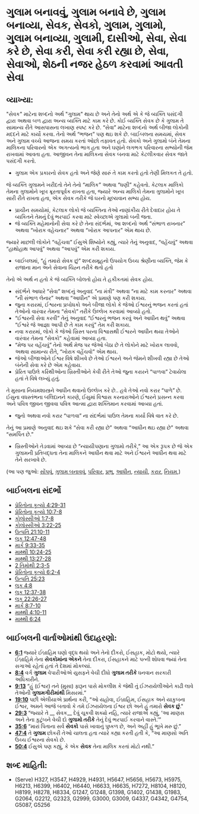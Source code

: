 # ગુલામ બનાવવું, ગુલામ બનાવે છે, ગુલામ બનાવ્યા, સેવક, સેવકો, ગુલામ, ગુલામો, ગુલામ બનાવ્યા, ગુલામી, દાસીઓ, સેવા, સેવા કરે છે, સેવા કરી, સેવા કરી રહ્યા છે, સેવા, સેવાઓ, શેઠની નજર હેઠળ કરવામાં આવતી સેવા 

## વ્યાખ્યા: 

"સેવક" માટેના શબ્દનો અર્થ "ગુલામ" થાય છે અને તેનો અર્થ એ કે જે વ્યક્તિ પસંદગી દ્વારા અથવા બળ દ્વારા અન્ય વ્યક્તિ માટે કામ કરે છે.
કોઈ વ્યક્તિ સેવક છે કે ગુલામ તે સામાન્ય રીતે આસપાસના લખાણ સ્પષ્ટ કરે છે.
“સેવા” માટેના શબ્દનો અર્થ બીજા લોકોની મદદને માટે કાર્યો કરવા.
તેનો અર્થ “ભજન” પણ થઇ શકે છે.
બાઈબલના સમયમાં, સેવક અને ગુલામ વચ્ચે આજના સમય કરતાં ઓછો તફાવત હતો.
સેવકો અને ગુલામો બંને તેમના માલિકના પરિવારનો એક અગત્યનો ભાગ હતા અને ઘણાંને લગભગ પરિવારના સભ્યોની જેમ રાખવામાં આવતા હતા.
આજીવન તેના માલિકના સેવક બનવા માટે કેટલીકવાર સેવક જાતે પસંદગી કરતો.

* ગુલામ એક પ્રકારનો સેવક હતો અને જેણે સારું તે કામ કરતો હતો તેણી મિલકત તે હતો.

જે વ્યક્તિ ગુલામને ખરીદતો તેને તેનો “માલિક” અથવા “ધણી” કહેવતો.
કેટલાક માલિકો તેમના ગુલામોને ખૂબ ક્રૂરતાપૂર્વક રાખતા હતા, જ્યારે અન્ય માલિકો તેમના ગુલામોને ખૂબ સારી રીતે રાખતા હતા, એક સેવક તરીકે જે ઘરનો મૂલ્યવાન સભ્ય હોય.

* પ્રાચીન સમયોમાં, કેટલાક લોકો જે વ્યક્તિના તેઓ નાણાંકીય રીતે દેવાદાર હોય તે વ્યકિતને તેમનું દેવું ભરપાઈ કરવા માટે સ્વેચ્છાએ ગુલામો બની જતા.
* જે વ્યક્તિ મહેમાનોની સેવા કરે છે તેના સંદર્ભમાં, આ શબ્દનો અર્થ “સંભાળ રાખનાર” અથવા “ખોરાક વહેચનાર” અથવા “ખોરાક આપનાર” એમ થાય છે.

જ્યારે માછલી લોકોને “વહેંચવા” ઈસુએ શિષ્યોને કહ્યું, ત્યારે તેનું અનુવાદ, “વહેંચવું” અથવા “હાથોહાથ આપવું” અથવા “આપવું” એમ કરી શકાય.

* બાઈબલમાં, “હું તમારો સેવક છું” શબ્દસમૂહનો ઉપયોગ ઉચ્ચ શ્રેણીના વ્યક્તિ, જેમ કે રાજાના માન અને સેવાના ચિહ્ન તરીકે થતો હતો

તેનો એ અર્થ ન હતો કે જે વ્યક્તિ બોલતો હોય તે હકીકતમાં સેવક હોય.

* સંદર્ભને આધારે “સેવા” શબ્દનું અનુવાદ “ના મંત્રી” અથવા “ના માટે કામ કરનાર” અથવા “ની સંભાળ લેનાર” અથવા “આધીન” એ પ્રમાણે પણ કરી શકાય.
* જુના કરારમાં, ઈશ્વરના પ્રબોધકો અને બીજા લોકો કે જેઓ ઈશ્વરનું ભજન કરતાં હતાં તેઓનો વારંવાર તેમના “સેવકો” તરીકે ઉલ્લેખ કરવામાં આવ્યો હતો.
* “ઈશ્વરની સેવા કરવી” તેનું અનુવાદ “ઈશ્વરનું ભજન કરવું અને આધીન થવું” અથવા “ઈશ્વરે જે આજ્ઞા આપી છે તે કામ કરવું” તેમ કરી શકાય.
* નવા કરારમાં, લોકો કે જેઓ ખ્રિસ્ત પરના વિશ્વાસથી ઈશ્વરને આધીન થયા તેઓને વારંવાર તેમના “સેવકો” કહેવામાં આવ્યા હતા.
* “મેજ પર વહેંચવું” તેનો અર્થ મેજ પર જેઓ બેઠા છે તે લોકોને માટે ખોરાક લાવવો, અથવા સામાન્ય રીતે, “ખોરાક વહેંચવો” એમ થાય.
* જેઓ બીજાઓને ઈશ્વર વિષે શીખવે છે તેઓ ઈશ્વરને અને જેમને શીખવી રહ્યા છે તેઓ બંનેની સેવા કરે છે એમ કહેવાય.
* પ્રેરિત પાઉલે કરિંથીઓના ખ્રિસ્તીઓને કેવી રીતે તેઓ જુના કરારને “પાળવા” ટેવાયેલા હતાં તે વિષે લખ્યું હતું.

તે મુસાના નિયમશાસ્ત્રને આધીન થવાનો ઉલ્લેખ કરે છે..
હવે તેઓ નવો કરાર “પાળે” છે.
ઈસુના વધસ્તંભના બલિદાનને કારણે, ઈસુમાં વિશ્વાસ કરનારાઓને ઈશ્વરને પ્રસન્ન કરવા અને પવિત્ર જીવન જીવવા પવિત્ર આત્મા દ્વારા શક્તિમાન કરવામાં આવ્યા હતાં.

* જુનો અથવા નવો કરાર “પાળવા” ના સંદર્ભમાં પાઉલ તેમના કાર્યો વિષે વાત કરે છે.

તેનું આ પ્રમાણે અનુવાદ થઇ શકે “સેવા કરી રહ્યા છે” અથવા “આધીન થઇ રહ્યા છે” અથવા “સમર્પિત છે.”

* ખ્રિસ્તીઓને તેડવામાં આવ્યા છે “ન્યાયીપણાના ગુલામો તરીકે,” આ એક રૂપક છે જે એક ગુલામની પ્રતિબદ્ધતા તેના માલિકને આધીન થવા માટે  અને ઈશ્વરને આધીન થવા માટે તેને સરખાવે છે.

(આ પણ જુઓ: [સોંપવું](../other/commit.md), [ગુલામ બનાવવું](../other/enslave.md), [પરિવાર](../other/household.md), [પ્રભુ](../kt/lord.md), [આધીન](../other/obey.md), [ન્યાયી](../kt/righteous.md), [કરાર](../kt/covenant.md),  [નિયમ](../other/law.md),)

## બાઈબલના સંદર્ભો 

* [પ્રેરિતોના કૃત્યો 4:29-31](rc://gu/tn/help/act/04/29)
* [પ્રેરિતોના કૃત્યો 10:7-8](rc://gu/tn/help/act/10/07)
* [કોલોસ્સીઓ 1:7-8](rc://gu/tn/help/col/01/07)
* [કોલોસ્સીઓ 3:22-25](rc://gu/tn/help/col/03/22)
* [ઉત્પતિ 21:10-11](rc://gu/tn/help/gen/21/10)
* [લૂક 12:47-48](rc://gu/tn/help/luk/12/47)
* [માર્ક 9:33-35](rc://gu/tn/help/mrk/09/33)
* [માથ્થી 10:24-25](rc://gu/tn/help/mat/10/24)
* [માથ્થી 13:27-28](rc://gu/tn/help/mat/13/27)
* [2 તિમોથી 2:3-5](rc://gu/tn/help/2ti/02/03)
* [પ્રેરિતોના કૃત્યો 6:2-4](rc://gu/tn/help/act/06/02)
* [ઉત્પતિ 25:23](rc://gu/tn/help/gen/25/23)
* [લૂક 4:8](rc://gu/tn/help/luk/04/08)
* [લૂક 12:37-38](rc://gu/tn/help/luk/12/37)
* [લૂક 22:26-27](rc://gu/tn/help/luk/22/26)
* [માર્ક 8:7-10](rc://gu/tn/help/mrk/08/07)
* [માથ્થી 4:10-11](rc://gu/tn/help/mat/04/10)
* [માથ્થી 6:24](rc://gu/tn/help/mat/06/24)

## બાઈબલની વાર્તાઓમાંથી ઉદાહરણો: 

* __[6:1](rc://gu/tn/help/obs/06/01)__ જ્યારે ઈબ્રાહિમ ઘણો વૃદ્ધ થયો અને તેનો દીકરો, ઈસહાક, મોટો થયો, ત્યારે ઈબ્રાહિમે તેના __સેવકોમાંના એકને__ તેના દીકરા, ઈસહાકને માટે પત્ની શોધવા જ્યાં તેના સગાઓ રહેતાં હતાં તે દેશમાં મોકલ્યાં.
* __[8:4](rc://gu/tn/help/obs/08/04)__ વર્ગ __ગુલામ__ વેપારીઓએ યુસફને વેચી દીધો __ગુલામ તરીકે__ ધનવાન સરકારી અધિકારીને.
* __[9:13](rc://gu/tn/help/obs/09/13)__ “હું (ઈશ્વર) તને (મુસા) ફારૂન પાસે મોકલીશ કે જેથી તું ઈઝરાયેલીઓને કાઢી લાવે તેઓની __ગુલામગીરીમાંથી__ મિસરમાં.”
* __[19:10](rc://gu/tn/help/obs/19/10)__ પછી એલીયાએ પ્રાર્થના કરી, “ઓ યહોવા, ઈબ્રાહિમ, ઈસહાક અને યાકુબના ઈશ્વર, અમને આજે બતાવો કે તમે ઈઝરાયેલના ઈશ્વર છો અને હું તમારો __સેવક છું__."
* __[29:3](rc://gu/tn/help/obs/29/03)__ “જ્યારે તે __ સેવક__ દેવું ચૂકવી શક્યો નહિ, ત્યારે રાજાએ કહ્યું, ‘આ માણસ અને તેના કુટુંબને વેચી દો  __ગુલામો તરીકે__ તેનું દેવું ભરપાઈ કરવાને વાસ્તે.’”
* __[35:6](rc://gu/tn/help/obs/35/06)__ “મારાં પિતાના સર્વ __સેવકો__ પાસે ખાવાનું પુષ્કળ છે, અને અહીં હું ભૂખે મરુ છું.”
* __[47:4](rc://gu/tn/help/obs/47/04)__ તે __ગુલામ__ છોકરી તેઓ ચાલતા હતા ત્યારે કહ્યા કરતી હતી કે, “આ માણસો અતિ ઉચ્ચ ઈશ્વરના સેવકો છે.
* __[50:4](rc://gu/tn/help/obs/50/04)__ ઈસુએ પણ કહ્યું, કે એક __સેવક__ તેના માલિક કરતાં મોટો નથી.”

## શબ્દ માહિતી: 

* (Serve) H327, H3547, H4929, H4931, H5647, H5656, H5673, H5975, H6213, H6399, H6402, H6440, H6633, H6635, H7272, H8104, H8120, H8199, H8278, H8334, G1247, G1248, G1398, G1402, G1438, G1983, G2064, G2212, G2323, G2999, G3000, G3009, G4337, G4342, G4754, G5087, G5256
